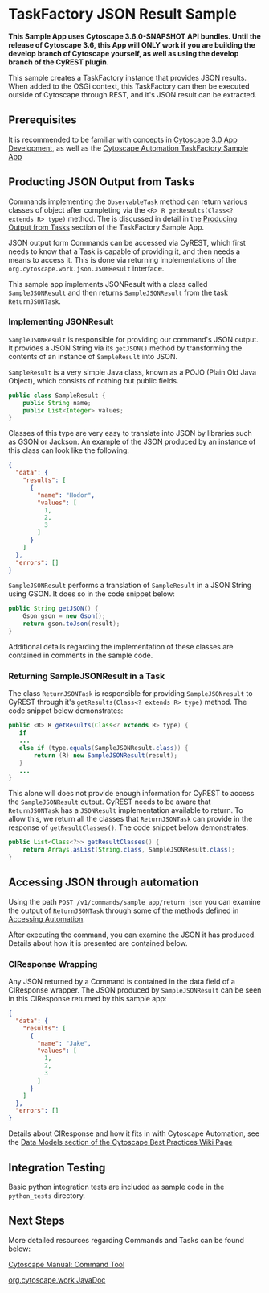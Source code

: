 # TaskFactory JSON Result Sample

__This Sample App uses Cytoscape 3.6.0-SNAPSHOT API bundles. Until the release of Cytoscape 3.6, this App will ONLY work if you are building the develop branch of Cytoscape yourself, as well as using the develop branch of the CyREST plugin.__

This sample creates a TaskFactory instance that provides JSON results. When added to the OSGi context, this TaskFactory can then be executed outside of Cytoscape through REST, and it's JSON result can be extracted.

## Prerequisites

It is recommended to be familiar with concepts in [Cytoscape 3.0 App Development](http://wiki.cytoscape.org/Cytoscape_3/AppDeveloper), as well as the [Cytoscape Automation TaskFactory Sample App](https://github.com/cytoscape/cytoscape-automation/tree/master/for-app-developers/cy-automation-taskfactory-sample)

## Producting JSON Output from Tasks

Commands implementing the ```ObservableTask``` method can return various classes of object after completing via the ```<R> R getResults(Class<? extends R> type)``` method. The is discussed in detail in the [Producing Output from Tasks](https://github.com/cytoscape/cytoscape-automation/tree/master/for-app-developers/cy-automation-taskfactory-sample#producing-output-from-tasks) section of the TaskFactory Sample App.

JSON output form Commands can be accessed via CyREST, which first needs to know that a Task is capable of providing it, and then needs a means to access it. This is done via returning implementations of the ```org.cytoscape.work.json.JSONResult``` interface.

This sample app implements JSONResult with a class called ```SampleJSONResult``` and then returns ```SampleJSONResult``` from the task ```ReturnJSONTask```.

### Implementing JSONResult

```SampleJSONResult``` is responsible for providing our command's JSON output. It provides a JSON String via its ```getJSON()``` method by transforming the contents of an instance of ```SampleResult``` into JSON.

```SampleResult``` is a very simple Java class, known as a POJO (Plain Old Java Object), which consists of nothing but public fields.

```java
public class SampleResult {
	public String name;
	public List<Integer> values;
}
```
Classes of this type are very easy to translate into JSON by libraries such as GSON or Jackson. An example of the JSON produced by an instance of this class can look like the following:

```json
{
  "data": {
    "results": [
      {
        "name": "Hodor",
        "values": [
          1,
          2,
          3
        ]
      }
    ]
  },
  "errors": []
}
```

```SampleJSONResult``` performs a translation of ```SampleResult``` in a JSON String using GSON. It does so in the code snippet below:

```java
public String getJSON() {
	Gson gson = new Gson();
	return gson.toJson(result);
}
```

Additional details regarding the implementation of these classes are contained in comments in the sample code.

### Returning SampleJSONResult in a Task

The class ```ReturnJSONTask``` is responsible for providing ```SampleJSONresult``` to CyREST through it's ```getResults(Class<? extends R> type)``` method. The code snippet below demonstrates:

```java
public <R> R getResults(Class<? extends R> type) {
   if 
   ...
   else if (type.equals(SampleJSONResult.class)) {
       return (R) new SampleJSONResult(result);
   } 
   ...
}
```

This alone will does not provide enough information for CyREST to access the ```SampleJSONResult``` output. CyREST needs to be aware that ```ReturnJSONTask``` has a ```JSONResult``` implementation available to return. To allow this, we return all the classes that ```ReturnJSONTask``` can provide in the response of ```getResultClasses()```. The code snippet below demonstrates:

```java
public List<Class<?>> getResultClasses() {
	return Arrays.asList(String.class, SampleJSONResult.class);
}
```

## Accessing JSON through automation

Using the path ```POST /v1/commands/sample_app/return_json``` you can examine the output of ```ReturnJSONTask``` through some of the methods defined in [Accessing Automation](https://github.com/cytoscape/cytoscape-automation/wiki/App-Developers:-Accessing-Automation).

After executing the command, you can examine the JSON it has produced. Details about how it is presented are contained below.

### CIResponse Wrapping

Any JSON returned by a Command is contained in the data field of a CIResponse wrapper. The JSON produced by ```SampleJSONResult``` can be seen in this CIResponse returned by this sample app:

```json
{
  "data": {
    "results": [
      {
        "name": "Jake",
        "values": [
          1,
          2,
          3
        ]
      }
    ]
  },
  "errors": []
}
```

Details about CIResponse and how it fits in with Cytoscape Automation, see the [Data Models section of the Cytoscape Best Practices Wiki Page](https://github.com/cytoscape/cytoscape-automation/wiki/App-Developers:-Cytoscape-Function-Best-Practices#data-models)

## Integration Testing

Basic python integration tests are included as sample code in the ```python_tests``` directory.

## Next Steps

More detailed resources regarding Commands and Tasks can be found below:

[Cytoscape Manual: Command Tool](http://manual.cytoscape.org/en/stable/Command_Tool.html)

[org.cytoscape.work JavaDoc](http://code.cytoscape.org/jenkins/job/cytoscape-3-javadoc/javadoc/org/cytoscape/work/package-summary.html)

